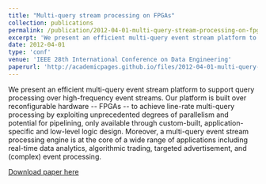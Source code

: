 ```yaml
---
title: "Multi-query stream processing on FPGAs"
collection: publications
permalink: /publication/2012-04-01-multi-query-stream-processing-on-fpgas
excerpt: 'We present an efficient multi-query event stream platform to support query processing over high-frequency event streams. Our platform is built over reconfigurable hardware -- FPGAs -- to achieve line-rate multi-query processing by exploiting unprecedented degrees of parallelism and potential for pipelining, only available through custom-built, application-specific and low-level logic design. Moreover, a multi-query event stream processing engine is at the core of a wide range of applications including real-time data analytics, algorithmic trading, targeted advertisement, and (complex) event processing.'
date: 2012-04-01
type: 'conf'
venue: 'IEEE 28th International Conference on Data Engineering'
paperurl: 'http://academicpages.github.io/files/2012-04-01-multi-query-stream-processing-on-fpgas.pdf'
---
```

We present an efficient multi-query event stream platform to support query processing over high-frequency event streams. Our platform is built over reconfigurable hardware -- FPGAs -- to achieve line-rate multi-query processing by exploiting unprecedented degrees of parallelism and potential for pipelining, only available through custom-built, application-specific and low-level logic design. Moreover, a multi-query event stream processing engine is at the core of a wide range of applications including real-time data analytics, algorithmic trading, targeted advertisement, and (complex) event processing.

[Download paper here](http://tarafdar.github.io/files/2012-04-01-multi-query-stream-processing-on-fpgas.pdf)

